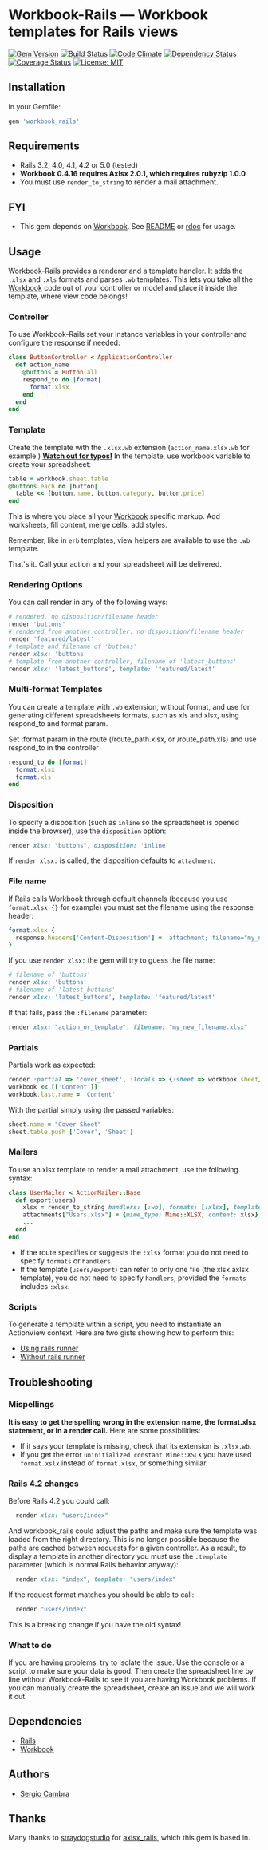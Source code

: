 Workbook-Rails &mdash; Workbook templates for Rails views
===================================================

[![Gem
Version](https://badge.fury.io/rb/workbook_rails.svg)](http://badge.fury.io/rb/workbook_rails)
[![Build Status](https://secure.travis-ci.org/Programatica/workbook_rails.png?branch=master)](http://travis-ci.org/Programatica/workbook_rails)
[![Code Climate](https://codeclimate.com/github/Programatica/workbook_rails/badges/gpa.svg)](https://codeclimate.com/github/Programatica/workbook_rails)
[![Dependency Status](https://gemnasium.com/Programatica/workbook_rails.png?branch=master)](https://gemnasium.com/Programatica/workbook_rails)
[![Coverage
Status](https://coveralls.io/repos/Programatica/workbook_rails/badge.png)](https://coveralls.io/r/Programatica/workbook_rails)
[![License: MIT](https://img.shields.io/badge/License-MIT-blue.svg)](https://opensource.org/licenses/MIT)


## Installation

In your Gemfile:

```ruby
gem 'workbook_rails'
```

## Requirements

* Rails 3.2, 4.0, 4.1, 4.2 or 5.0 (tested)
* **Workbook 0.4.16 requires Axlsx 2.0.1, which requires rubyzip 1.0.0**
* You must use `render_to_string` to render a mail attachment.

## FYI

* This gem depends on [Workbook](https://github.com/murb/workbook). See [README](https://github.com/murb/workbook) or [rdoc](http://www.rubydoc.info/github/murb/workbook) for usage.

## Usage

Workbook-Rails provides a renderer and a template handler. It adds the `:xlsx` and `:xls` formats and parses `.wb` templates. This lets you take all the [Workbook](https://github.com/murb/workbook) code out of your controller or model and place it inside the template, where view code belongs!

### Controller

To use Workbook-Rails set your instance variables in your controller and configure the response if needed:

```ruby
class ButtonController < ApplicationController
  def action_name
    @buttons = Button.all
    respond_to do |format|
      format.xlsx
    end
  end
end
```

### Template

Create the template with the `.xlsx.wb` extension (`action_name.xlsx.wb` for example.) [**Watch out for typos!**](#troubleshooting) In the template, use workbook variable to create your spreadsheet:

```ruby
table = workbook.sheet.table
@buttons.each do |button|
  table << [button.name, button.category, button.price]
end
```

This is where you place all your [Workbook](https://github.com/murb/workbook) specific markup. Add worksheets, fill content, merge cells, add styles.

Remember, like in `erb` templates, view helpers are available to use the `.wb` template.

That's it. Call your action and your spreadsheet will be delivered.

### Rendering Options

You can call render in any of the following ways:

```ruby
# rendered, no disposition/filename header
render 'buttons'
# rendered from another controller, no disposition/filename header
render 'featured/latest'
# template and filename of 'buttons'
render xlsx: 'buttons'
# template from another controller, filename of 'latest_buttons'
render xlsx: 'latest_buttons', template: 'featured/latest'
```

### Multi-format Templates

You can create a template with `.wb` extension, without format, and use for generating different spreadsheets formats, such as xls and xlsx, using respond_to and format param.

Set :format param in the route (/route_path.xlsx, or /route_path.xls) and use respond_to in the controller

```ruby
respond_to do |format|
  format.xlsx
  format.xls
end
```

### Disposition

To specify a disposition (such as `inline` so the spreadsheet is opened inside the browser), use the `disposition` option:

```ruby
render xlsx: "buttons", disposition: 'inline'
```

If `render xlsx:` is called, the disposition defaults to `attachment`.

### File name

If Rails calls Workbook through default channels (because you use `format.xlsx {}` for example) you must set the filename using the response header:

```ruby
format.xlsx {
  response.headers['Content-Disposition'] = 'attachment; filename="my_new_filename.xlsx"'
}
```

If you use `render xlsx:` the gem will try to guess the file name:

```ruby
# filename of 'buttons'
render xlsx: 'buttons'
# filename of 'latest_buttons'
render xlsx: 'latest_buttons', template: 'featured/latest'
```

If that fails, pass the `:filename` parameter:

```ruby
render xlsx: "action_or_template", filename: "my_new_filename.xlsx"
```

### Partials

Partials work as expected:

```ruby
render :partial => 'cover_sheet', :locals => {:sheet => workbook.sheet}
workbook << [['Content']]
workbook.last.name = 'Content'
```

With the partial simply using the passed variables:

```ruby
sheet.name = "Cover Sheet"
sheet.table.push ['Cover', 'Sheet']
```

### Mailers

To use an xlsx template to render a mail attachment, use the following syntax:

```ruby
class UserMailer < ActionMailer::Base
  def export(users)
    xlsx = render_to_string handlers: [:wb], formats: [:xlsx], template: "users/export", locals: {users: users}
    attachments["Users.xlsx"] = {mime_type: Mime::XLSX, content: xlsx}
    ...
  end
end
```

* If the route specifies or suggests the `:xlsx` format you do not need to specify `formats` or `handlers`.
* If the template (`users/export`) can refer to only one file (the xlsx.axlsx template), you do not need to specify `handlers`, provided the `formats` includes `:xlsx`.

### Scripts

To generate a template within a script, you need to instantiate an ActionView context. Here are two gists showing how to perform this:

* [Using rails runner](https://gist.github.com/straydogstudio/323139591f2cc5d48fbc)
* [Without rails runner](https://gist.github.com/straydogstudio/dceb775ead81470cea70)

## Troubleshooting

### Mispellings

**It is easy to get the spelling wrong in the extension name, the format.xlsx statement, or in a render call.** Here are some possibilities:

* If it says your template is missing, check that its extension is `.xlsx.wb`.
* If you get the error `uninitialized constant Mime::XSLX` you have used `format.xslx` instead of `format.xlsx`, or something similar.

### Rails 4.2 changes

Before Rails 4.2 you could call:

```ruby
  render xlsx: "users/index"
```

And workbook_rails could adjust the paths and make sure the template was loaded from the right directory. This is no longer possible because the paths are cached between requests for a given controller. As a result, to display a template in another directory you must use the `:template` parameter (which is normal Rails behavior anyway):

```ruby
  render xlsx: "index", template: "users/index"
```

If the request format matches you should be able to call:

```ruby
  render "users/index"
```

This is a breaking change if you have the old syntax!

### What to do

If you are having problems, try to isolate the issue. Use the console or a script to make sure your data is good. Then create the spreadsheet line by line without Workbook-Rails to see if you are having Workbook problems. If you can manually create the spreadsheet, create an issue and we will work it out.

## Dependencies

- [Rails](https://github.com/rails/rails)
- [Workbook](https://github.com/murb/workbook)

## Authors

* [Sergio Cambra](https://github.com/scambra)

## Thanks

Many thanks to [straydogstudio](https://github.com/straydogstudio) for [axlsx_rails](https://github.com/straydogstudio/axlsx_rails), which this gem is based in.
